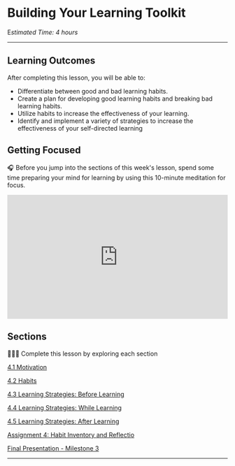 # Building Your Learning Toolkit

E*stimated Time: 4 hours*

---

## **Learning Outcomes**

After completing this lesson, you will be able to:

- Differentiate between good and bad learning habits.
- Create a plan for developing good learning habits and breaking bad learning habits.
- Utilize habits to increase the effectiveness of your learning.
- Identify and implement a variety of strategies to increase the effectiveness of your self-directed learning

## Getting Focused

<aside>


🎧 Before you jump into the sections of this week's lesson, spend some time preparing your mind for learning by using this 10-minute meditation for focus.

</aside>

<div style="position: relative; padding-bottom: 56.25%; height: 0;"><iframe src="https://www.youtube.com/embed/ZEYuSRHgmCg" title="YouTube video player" frameborder="0" allow="accelerometer; autoplay; clipboard-write; encrypted-media; gyroscope; picture-in-picture" allowfullscreen style="position: absolute; top: 0; left: 0; width: 100%; height: 100%;"></iframe></div>

## Sections

<aside>


👩🏿‍🏫 Complete this lesson by exploring each section

</aside>

[4.1 Motivation](/optimizing-your-learning/building-your-learning-toolkit/motivation.md)

<!-- 
[4.2 Focus and Attention](/optimizing-your-learning/building-your-learning-toolkit/focus-and-attention.md)
[4.3 Memory](/optimizing-your-learning/building-your-learning-toolkit/memory.md)
[4.5 Flow State](/optimizing-your-learning/building-your-learning-toolkit/flow-state.md)

-->

[4.2 Habits](/optimizing-your-learning/building-your-learning-toolkit/habits.md)

[4.3 Learning Strategies: Before Learning](/optimizing-your-learning/building-your-learning-toolkit/learning-strategies-before-learning.md)

[4.4 Learning Strategies: While Learning](/optimizing-your-learning/building-your-learning-toolkit/learning-strategies-while-learning.md)

[4.5 Learning Strategies: After Learning](/optimizing-your-learning/building-your-learning-toolkit/learning-strategies-after-learning.md)

[Assignment 4: Habit Inventory and Reflectio ](/optimizing-your-learning/building-your-learning-toolkit/assignment-4-memory-challenge.md)

[Final Presentation - Milestone 3](/optimizing-your-learning/building-your-learning-toolkit/final-presentation-milestone-3.md)

---
